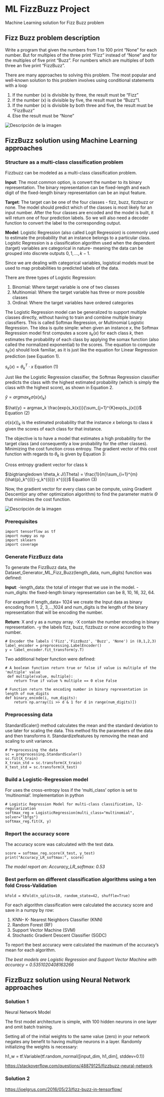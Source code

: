 # ML FizzBuzz Project
Machine Learning solution for Fizz Buzz problem

## Fizz Buzz problem description 
Write a program that given the numbers from 1 to 100 print “None” for each number. 
But for multiples of the three print “Fizz” instead of “None” and for the multiples of five print  “Buzz”.
For numbers  which are multiples of both three an five print “FizzBuzz”.
    
There are many approaches to solving this problem. The most popular and well-known solution to this problem 
involves using conditional statements with a loop 
    
1. If the number (x) is divisible by three, the result must be “Fizz”
2. If the number (x) is divisible by five, the result must be “Buzz”1.
3. If the number (x) is divisible by both three and five, the result must be “FizzBuzz”
4. Else the result must be “None”

<image src="FizzBuzz.png" alt="Descripción de la imagen">

## FizzBuzz solution using Machine Learning approaches  

### Structure as a multi-class classification problem 

Fizzbuzz can be modeled as a multi-class classification problem.

**Input**: The most common option, is convert the number to its binary representation. 
           The binary representation can be fixed-length and each digit of the fixed-length 
           binary representation can be an input feature. 

**Target**: The target can be one of the four classes - fizz, buzz, fizzbuzz or none. 
            The model should predict which of the classes is most likely for an input number. 
            After the four classes are encoded and the model is built, it will return one of 
            four prediction labels. So we will also need a decoder function to convert the label 
            to the corresponding output.
       
**Model**: Logistic Regression (also called Logit Regression) is commonly used to estimate the probability that an 
           instance belongs to a particular class. 
           Logistic Regression is a classification algorithm used when the dependent (target) variables are categorical
           in nature- meaning the data can be grouped into discrete outputs ${0, 1, ..., k − 1}$.

Since we are dealing with categorical variables, logistical models must be used to map probabilities to predicted
labels of the data. 

There are three types of Logistic Regression:

1. Binomial: Where target variable is one of two classes
2. Multinomial: Where the target variable has three or more possible classes
3. Ordinal: Where the target variables have ordered categories

The Logistic Regression model can be generalized to support multiple classes directly, without having to train
and combine multiple binary classifiers. This is called Softmax Regression, or Multinomial Logistic Regression.
The idea is quite simple: when given an instance $x$, the Softmax Regression model first computes a score $s_k(x)$ for 
each class $k$, then estimates the probability of each class by applying the somax function (also called the normalized
exponential) to the scores. The equation to compute $s_k(x)$ should look familiar, as it is just like the equation for Linear
Regression prediction (see Equation 1).

$s_k(x) = \theta_k^T \cdot x$   Equation (1)

Just like the Logistic Regression classifier, the Softmax Regression classifier predicts the class with the
highest estimated probability (which is simply the class with the highest score), as shown in Equation 2.

$\hat{y} = argmax_k \sigma(s(x)_k)$

$\hat{y} = argmax_k \frac{exp(s_k(x))}{\sum_{j=1}^{K}exp(s_j(x))}$  Equation (2) 

$\sigma(s(x))_k$ is the estimated probability that the instance $x$ belongs to class $k$ given the scores of each class for that instance.

The objective is to have a model that estimates a high probability for the target class (and consequently a low probability for the other
classes). Minimizing the cost function cross entropy. The gradient vector of this cost function with regards to $\theta_k$ is given by Equation 3:

Cross entropy gradient vector for class k

$\bigtriangledown \theta_k J(\Theta) = \frac{1}{m}\sum_{i=1}^{m}(\hat{p}_k^{(i)}-y_k^{(i)}) x^{(i)}$ Equation (3)

Now, the gradient vector for every class can be compute, using Gradient Descent(or any other optimization algorithm) to find the parameter matrix $\Theta$ that minimizes
the cost function.

<image src="FizzBuzzModel.PNG" alt="Descripción de la imagen">

### Prerequisites

```python:
import tensorflow as tf
import numpy as np
import sklearn
import coverage
``` 
### Generate FizzBuzz data

To generate the FizzBuzz data, the Dataset_Generator_ML_Fizz_Buzz(length_data, num_digits) function was defined: 

**Input**: -length_data: the total of integer that we use in the model.
-num_digits: the fixed-length binary representation can be 8, 10, 16, 32, 64. 

For example if length_data= 1024 we create the Input data as binary encoding from 1, 2, 3,...,1024 and num_digits is the length of the binary representation that will be encoding
the number. 

**Return**: X and y as a numpy array. 
-X contain the number encoding in binary representation. 
-y the labels fizz, buzz, fizzbuzz or none according to the number.  
                    
```python:
# Encoder the labels ('Fizz','FizzBuzz', 'Buzz', 'None') in (0,1,2,3)
label_encoder = preprocessing.LabelEncoder()
y = label_encoder.fit_transform(y.T) 
```  
Two additional helper function were defined:

```python:
# A boolean function return true or false if value is multiple of the 'multiple' value    
 def multiple(value, multiple):
    return True if value % multiple == 0 else False 
          
# Function return the encoding number in binary representation in length of num_digits
def binary_encode(i, num_digits):
    return np.array([i >> d & 1 for d in range(num_digits)])
```  
### Preprocessing data

StandardScaler() method calculates the mean and the standard deviation to use later for scaling the data. 
This method fits the parameters of the data and then transforms it. Standardizefeatures by removing the 
mean and scaling to unit variance.
       
``` python:
# Preprocessing the data
sc = preprocessing.StandardScaler()
sc.fit(X_train)
X_train_std = sc.transform(X_train)
X_test_std = sc.transform(X_test)
```
    
### Build a Logistic-Regression model 

For uses the cross-entropy loss if the ‘multi_class’ option is set to ‘multinomial’. 
Implementation in python
```python:
# Logistic Regression Model for multi-class classification, l2-regularization
softmax_reg = LogisticRegression(multi_class="multinomial", solver="lbfgs")
softmax_reg.fit(X, y)
```
    
### Report the accuracy score

The accuracy score was calculated with the test data.
```python:
score = softmax_reg.score(X_test, y_test)
print("Accuracy_LR_softmax:", score)
```
*The model report an: Accuracy_LR_softmax: 0.53*     

### Best perform on different classification algorithms using a ten fold Cross-Validation

 ```python:
 kFold = KFold(n_splits=10, random_state=42, shuffle=True)
 ```
 For each algorithm classification were calculated the accuracy score and save in a numpy by row:
 
 1. KNN– K- Nearest Neighbors Classifier (KNN)
 2. Random Forest (RF)
 3. Support Vector Machine (SVM)
 4. Stochastic Gradient Descent Classifier (SGDC)
    
 To report the best accuracy were calculated the maximum of the accuracy’s mean for each algorithm.
 
*The best models are Logistic Regression and Support Vector Machine with accuracy = 0.5351020408163266* 

## FizzBuzz solution using Neural Network approaches

### Solution 1

Neural Network Model

The first model architecture is simple, with 100 hidden neurons in one layer and omit batch training.

Setting all of the initial weights to the same value (zero) in your network negates any benefit to having multiple neurons in a layer. Randomly initializing the weights is necessary:

h1_w = tf.Variable(tf.random_normal([input_dim, h1_dim], stddev=0.1))

https://stackoverflow.com/questions/48879125/fizzbuzz-neural-network


### Solution 2

https://joelgrus.com/2016/05/23/fizz-buzz-in-tensorflow/
